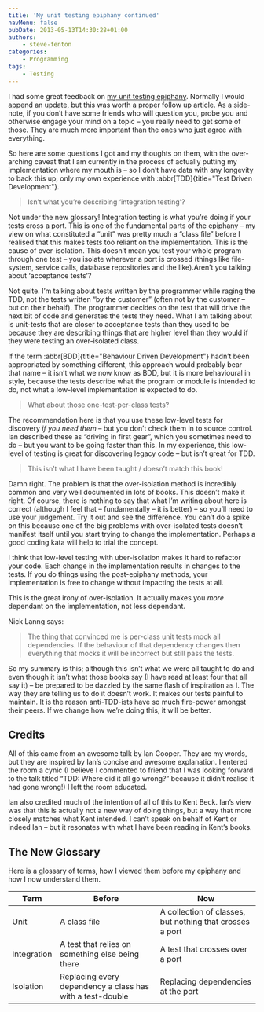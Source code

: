 ```yaml
---
title: 'My unit testing epiphany continued'
navMenu: false
pubDate: 2013-05-13T14:30:28+01:00
authors:
    - steve-fenton
categories:
    - Programming
tags:
    - Testing
---
```


I had some great feedback on [my unit testing epiphany](/blog/2013/05/my-unit-testing-epiphany/). Normally I would append an update, but this was worth a proper follow up article. As a side-note, if you don’t have some friends who will question you, probe you and otherwise engage your mind on a topic – you really need to get some of those. They are much more important than the ones who just agree with everything.

So here are some questions I got and my thoughts on them, with the over-arching caveat that I am currently in the process of actually putting my implementation where my mouth is – so I don’t have data with any longevity to back this up, only my own experience with :abbr[TDD]{title="Test Driven Development"}.

> Isn’t what you’re describing ‘integration testing’?

Not under the new glossary! Integration testing is what you’re doing if your tests cross a port. This is one of the fundamental parts of the epiphany – my view on what constituted a “unit” was pretty much a “class file” before I realised that this makes tests too reliant on the implementation. This is the cause of over-isolation. This doesn’t mean you test your whole program through one test – you isolate wherever a port is crossed (things like file-system, service calls, database repositories and the like).Aren’t you talking about ‘acceptance tests’?

Not quite. I’m talking about tests written by the programmer while raging the TDD, not the tests written “by the customer” (often not by the customer – but on their behalf). The programmer decides on the test that will drive the next bit of code and generates the tests they need. What I am talking about is unit-tests that are closer to acceptance tests than they used to be because they are describing things that are higher level than they would if they were testing an over-isolated class.

If the term :abbr[BDD]{title="Behaviour Driven Development"} hadn’t been appropriated by something different, this approach would probably bear that name – it isn’t what we now know as BDD, but it is more behavioural in style, because the tests describe what the program or module is intended to do, not what a low-level implementation is expected to do.

> What about those one-test-per-class tests?

The recommendation here is that you use these low-level tests for discovery *if you need them* – but you don’t check them in to source control. Ian described these as “driving in first gear”, which you sometimes need to do – but you want to be going faster than this. In my experience, this low-level of testing is great for discovering legacy code – but isn’t great for TDD.

> This isn’t what I have been taught / doesn’t match this book!

Damn right. The problem is that the over-isolation method is incredibly common and very well documented in lots of books. This doesn’t make it right. Of course, there is nothing to say that what I’m writing about here is correct (although I feel that – fundamentally – it is better) – so you’ll need to use your judgement. Try it out and see the difference. You can’t do a spike on this because one of the big problems with over-isolated tests doesn’t manifest itself until you start trying to change the implementation. Perhaps a good coding kata will help to trial the concept.

I think that low-level testing with uber-isolation makes it hard to refactor your code. Each change in the implementation results in changes to the tests. If you do things using the post-epiphany methods, your implementation is free to change without impacting the tests at all.

This is the great irony of over-isolation. It actually makes you *more* dependant on the implementation, not less dependant.

Nick Lanng says:

> The thing that convinced me is per-class unit tests mock all dependencies. If the behaviour of that dependency changes then everything that mocks it will be incorrect but still pass the tests.

So my summary is this; although this isn’t what we were all taught to do and even though it isn’t what those books say (I have read at least four that all say it) – be prepared to be dazzled by the same flash of inspiration as I. The way they are telling us to do it doesn’t work. It makes our tests painful to maintain. It is the reason anti-TDD-ists have so much fire-power amongst their peers. If we change how we’re doing this, it will be better.

## Credits

All of this came from an awesome talk by Ian Cooper. They are my words, but they are inspired by Ian’s concise and awesome explanation. I entered the room a cynic (I believe I commented to friend that I was looking forward to the talk titled “TDD: Where did it all go wrong?” because it didn’t realise it had gone wrong!) I left the room educated.

Ian also credited much of the intention of all of this to Kent Beck. Ian’s view was that this is actually not a new way of doing things, but a way that more closely matches what Kent intended. I can’t speak on behalf of Kent or indeed Ian – but it resonates with what I have been reading in Kent’s books.

## The New Glossary

Here is a glossary of terms, how I viewed them before my epiphany and how I now understand them.

| Term        | Before                                                    | Now                                                      |
|-------------|-----------------------------------------------------------|----------------------------------------------------------|
| Unit        | A class file                                              | A collection of classes, but nothing that crosses a port |
| Integration | A test that relies on something else being there          | A test that crosses over a port                          |
| Isolation   | Replacing every dependency a class has with a test-double | Replacing dependencies at the port                       |